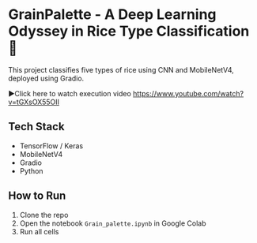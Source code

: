 # GrainPalette - A Deep Learning Odyssey in Rice Type Classification 🌾

This project classifies five types of rice using CNN and MobileNetV4, deployed using Gradio.


▶Click here to watch execution video https://www.youtube.com/watch?v=tGXsOX55OII


##  Tech Stack
- TensorFlow / Keras
- MobileNetV4
- Gradio
- Python

##  How to Run
1. Clone the repo
2. Open the notebook `Grain_palette.ipynb` in Google Colab
3. Run all cells
